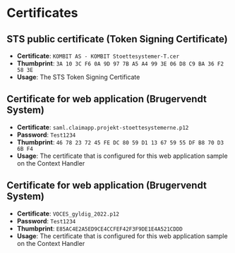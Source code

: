# Certificates

## STS public certificate (Token Signing Certificate)
- **Certificate**: `KOMBIT AS - KOMBIT Stoettesystemer-T.cer`
- **Thumbprint**: `‎3A 10 3C F6 0A 9D 97 7B A5 A4 99 3E 06 D8 C9 BA 36 F2 58 3E`
- **Usage**: The STS Token Signing Certificate

## Certificate for web application (Brugervendt System)
- **Certificate**: `saml.claimapp.projekt-stoettesystemerne.p12`
- **Password**: `Test1234`
- **Thumbprint**: `46 78 23 72 45 FE DC 80 59 D1 13 67 59 55 DF B8 70 D3 6B F4`
- **Usage**: The certificate that is configured for this web application sample on the Context Handler 

## Certificate for web application (Brugervendt System)
- **Certificate**: `VOCES_gyldig_2022.p12`
- **Password**: `Test1234`
- **Thumbprint**: `E85AC4E2A5ED9CE4CCFEF42F3F9DE1E4A521CDDD`
- **Usage**: The certificate that is configured for this web application sample on the Context Handler 